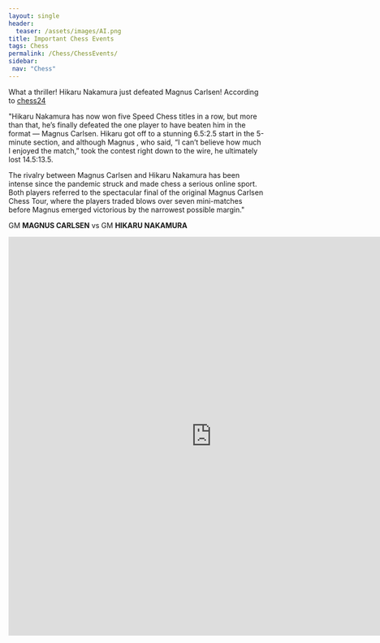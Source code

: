 ```yaml
---
layout: single
header:
  teaser: /assets/images/AI.png
title: Important Chess Events
tags: Chess
permalink: /Chess/ChessEvents/  
sidebar:
 nav: "Chess"
---
```

What a thriller! Hikaru Nakamura just defeated Magnus Carlsen!
According to [chess24](https://new.chess24.com/de/wall/news/nakamura-beats-carlsen-to-win-2022-speed-chess-title#:~:text=The%20rivalry%20between%20Magnus%20Carlsen%20and%20Hikaru%20Nakamura,Magnus%20emerged%20victorious%20by%20the%20narrowest%20possible%20margin.)

"Hikaru Nakamura has now won five Speed Chess titles in a row, but more than that, he’s finally defeated the one player to have beaten him in the format — Magnus Carlsen. Hikaru got off to a stunning 6.5:2.5 start in the 5-minute section, and although Magnus , who said, “I can’t believe how much I enjoyed the match,” took the contest right down to the wire, he ultimately lost 14.5:13.5.

The rivalry between Magnus Carlsen and Hikaru Nakamura has been intense since the pandemic struck and made chess a serious online sport. Both players referred to the spectacular final of the original Magnus Carlsen Chess Tour, where the players traded blows over seven mini-matches before Magnus emerged victorious by the narrowest possible margin."

GM **MAGNUS CARLSEN** vs GM **HIKARU NAKAMURA**
<iframe width="800" height="786" frameborder="0" src="https://www.chess.com/events/embed/2022-speed-chess-championship-main-event"></iframe>